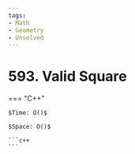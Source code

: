 ```yaml
---
tags:
- Math
- Geometry
- Unsolved
---
```



# 593. Valid Square

=== "C++"

    $Time: O()$

    $Space: O()$

    ```c++
    ```